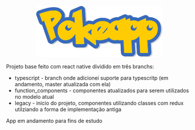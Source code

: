 <div align="center">
  <img src="https://raw.githubusercontent.com/MarcosPrintes/pokeApp/master/src/assets/images/pokeapp.png?token=AF3BUVDDMXMTUSXH4YDE4A3A2R5CA">
</div>

Projeto base feito com react native dividido em três branchs:

- typescript - branch onde adicionei suporte para typescritp (em andamento, master atualizada com ela)
- function_components - componentes atualizados para serem utilizados no modelo atual
- legacy - início do projeto, componentes utilizando classes com redux utilziando a forma de implementação antiga

App em andamento para fins de estudo
